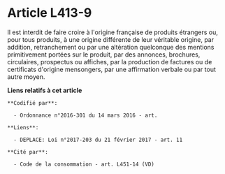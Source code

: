 # Article L413-9

Il est interdit de faire croire à l'origine française de produits étrangers ou, pour tous produits, à une origine différente
de leur véritable origine, par addition, retranchement ou par une altération quelconque des mentions primitivement portées
sur le produit, par des annonces, brochures, circulaires, prospectus ou affiches, par la production de factures ou de
certificats d'origine mensongers, par une affirmation verbale ou par tout autre moyen.

**Liens relatifs à cet article**

	**Codifié par**:

	  - Ordonnance n°2016-301 du 14 mars 2016 - art.

	**Liens**:

	  - DEPLACE: Loi n°2017-203 du 21 février 2017 - art. 11

	**Cité par**:

	  - Code de la consommation - art. L451-14 (VD)
